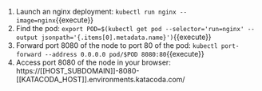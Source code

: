 1. Launch an nginx deployment:
   `kubectl run nginx --image=nginx`{{execute}}
1. Find the pod:
   `export POD=$(kubectl get pod --selector='run=nginx' --output jsonpath='{.items[0].metadata.name}')`{{execute}}
1. Forward port 8080 of the node to port 80 of the pod:
   `kubectl port-forward --address 0.0.0.0 pod/$POD 8080:80`{{execute}}
1. Access port 8080 of the node in your browser: https://[[HOST_SUBDOMAIN]]-8080-[[KATACODA_HOST]].environments.katacoda.com/
